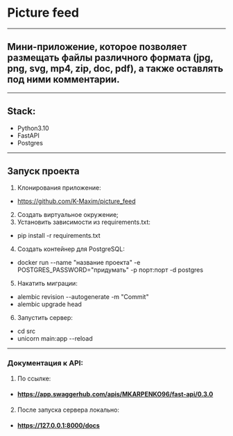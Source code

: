 # Picture feed 
__________________
## Мини-приложение, которое позволяет размещать файлы различного формата (jpg, png, svg, mp4, zip, doc, pdf), а также оставлять под ними комментарии. ##
____
## Stack:
 - Python3.10 
 - FastAPI
 - Postgres
____
## Запуск проекта
1. Клонирования приложение:
- https://github.com/K-Maxim/picture_feed
2. Создать виртуальное окружение;
3. Установить зависимости из requirements.txt:
- pip install -r requirements.txt
4. Создать контейнер для PostgreSQL:
- docker run --name "название проекта" -e POSTGRES_PASSWORD="придумать" -p порт:порт -d postgres
5. Накатить миграции:
- alembic revision --autogenerate -m "Commit"
- alembic upgrade head
6. Запустить сервер:
- cd src
- unicorn main:app --reload
___

### Документация к API:
1. По ссылке:
- #### https://app.swaggerhub.com/apis/MKARPENKO96/fast-api/0.3.0
2. После запуска сервера локально:
- #### https://127.0.0.1:8000/docs
